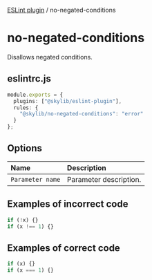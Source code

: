 [ESLint plugin](index.md) / no-negated-conditions

# no-negated-conditions

Disallows negated conditions.

## eslintrc.js

```ts
module.exports = {
  plugins: ["@skylib/eslint-plugin"],
  rules: {
    "@skylib/no-negated-conditions": "error"
  }
};
```

## Options

| Name | Description |
| :------ | :------ |
| `Parameter name` | Parameter description. |


## Examples of incorrect code

```ts
if (!x) {}
if (x !== 1) {}
```

## Examples of correct code

```ts
if (x) {}
if (x === 1) {}
```
